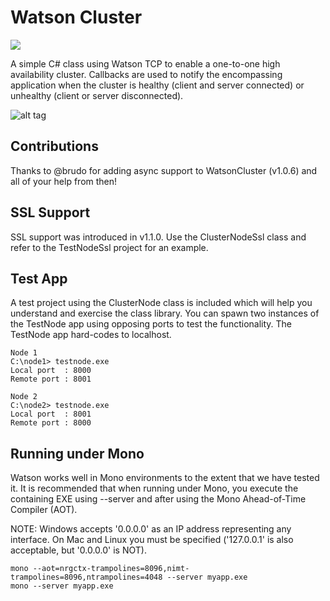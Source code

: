 # Watson Cluster

[![][nuget-img]][nuget]

[nuget]:     https://www.nuget.org/packages/WatsonCluster/
[nuget-img]: https://badge.fury.io/nu/Object.svg

A simple C# class using Watson TCP to enable a one-to-one high availability cluster.  Callbacks are used to notify the encompassing application when the cluster is healthy (client and server connected) or unhealthy (client or server disconnected).

![alt tag](https://github.com/jchristn/WatsonCluster/blob/master/assets/image.png)

## Contributions
Thanks to @brudo for adding async support to WatsonCluster (v1.0.6) and all of your help from then!

## SSL Support
SSL support was introduced in v1.1.0.  Use the ClusterNodeSsl class and refer to the TestNodeSsl project for an example.

## Test App
A test project using the ClusterNode class is included which will help you understand and exercise the class library.  You can spawn two instances of the TestNode app using opposing ports to test the functionality.  The TestNode app hard-codes to localhost.  

```
Node 1
C:\node1> testnode.exe
Local port  : 8000
Remote port : 8001

Node 2
C:\node2> testnode.exe
Local port  : 8001
Remote port : 8000
```

## Running under Mono
Watson works well in Mono environments to the extent that we have tested it. It is recommended that when running under Mono, you execute the containing EXE using --server and after using the Mono Ahead-of-Time Compiler (AOT).

NOTE: Windows accepts '0.0.0.0' as an IP address representing any interface.  On Mac and Linux you must be specified ('127.0.0.1' is also acceptable, but '0.0.0.0' is NOT).

```
mono --aot=nrgctx-trampolines=8096,nimt-trampolines=8096,ntrampolines=4048 --server myapp.exe
mono --server myapp.exe
```
